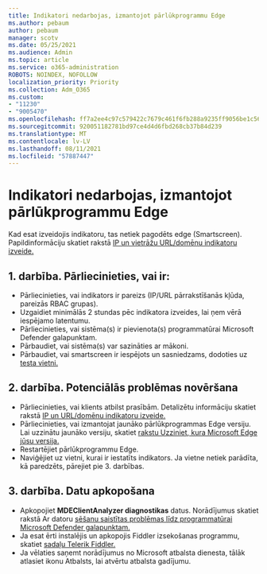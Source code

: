```yaml
---
title: Indikatori nedarbojas, izmantojot pārlūkprogrammu Edge
ms.author: pebaum
author: pebaum
manager: scotv
ms.date: 05/25/2021
ms.audience: Admin
ms.topic: article
ms.service: o365-administration
ROBOTS: NOINDEX, NOFOLLOW
localization_priority: Priority
ms.collection: Adm_O365
ms.custom:
- "11230"
- "9005470"
ms.openlocfilehash: ff7a2ee4c97c579422c7679c461f6fb288a9235ff9056be1c56e80b1d6379723
ms.sourcegitcommit: 920051182781bd97ce4d4d6fbd268cb37b84d239
ms.translationtype: MT
ms.contentlocale: lv-LV
ms.lasthandoff: 08/11/2021
ms.locfileid: "57887447"
---
```

# <a name="indicators-dont-work-using-edge-browser"></a>Indikatori nedarbojas, izmantojot pārlūkprogrammu Edge

Kad esat izveidojis indikatoru, tas netiek pagodēts edge (Smartscreen). Papildinformāciju skatiet rakstā [IP un vietrāžu URL/domēnu indikatoru izveide.](https://docs.microsoft.com/microsoft-365/security/defender-endpoint/indicator-ip-domain)

## <a name="step-1-ensure-the-following"></a>1. darbība. Pārliecinieties, vai ir:

- Pārliecinieties, vai indikators ir pareizs (IP/URL pārrakstīšanās kļūda, pareizās RBAC grupas).
- Uzgaidiet minimālās 2 stundas pēc indikatora izveides, lai ņem vērā iespējamo latentumu.
- Pārliecinieties, vai sistēma(s) ir pievienota(s) programmatūrai Microsoft Defender galapunktam.
- Pārbaudiet, vai sistēma(s) var sazināties ar mākoni.
- Pārbaudiet, vai smartscreen ir iespējots un sasniedzams, dodoties uz [testa vietni.](https://demo.smartscreen.msft.net)

## <a name="step-2-troubleshoot-the-potential-issue"></a>2. darbība. Potenciālās problēmas novēršana

- Pārliecinieties, vai klients atbilst prasībām. Detalizētu informāciju skatiet rakstā [IP un URL/domēnu indikatoru izveide.](https://docs.microsoft.com/microsoft-365/security/defender-endpoint/indicator-ip-domain)
- Pārliecinieties, vai izmantojat jaunāko pārlūkprogrammas Edge versiju. Lai uzzinātu jaunāko versiju, skatiet [rakstu Uzziniet, kura Microsoft Edge jūsu versija.](https://support.microsoft.com/microsoft-edge/find-out-which-version-of-microsoft-edge-you-have-c726bee8-c42e-e472-e954-4cf5123497eb)
- Restartējiet pārlūkprogrammu Edge.
- Naviģējiet uz vietni, kurai ir iestatīts indikators. Ja vietne netiek parādīta, kā paredzēts, pārejiet pie 3. darbības. 

## <a name="step-3-collect-data"></a>3. darbība. Datu apkopošana

- Apkopojiet **MDEClientAnalyzer diagnostikas** datus. Norādījumus skatiet rakstā Ar datoru [sēšanu saistītas problēmas līdz programmatūrai Microsoft Defender galapunktam.](issues-with-onboarding-machines.md)
- Ja esat ērti instalējis un apkopojis Fiddler izsekošanas programmu, skatiet [sadaļu Telerik Fiddler.](http://www.telerik.com/fiddler)
- Ja vēlaties saņemt norādījumus no Microsoft atbalsta dienesta, tālāk atlasiet ikonu Atbalsts, lai atvērtu atbalsta gadījumu.
